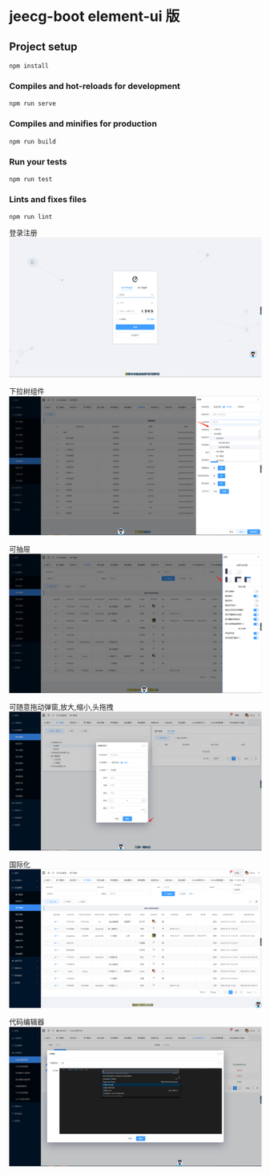# jeecg-boot element-ui 版

## Project setup
```
npm install
```

### Compiles and hot-reloads for development
```
npm run serve
```

### Compiles and minifies for production
```
npm run build
```

### Run your tests
```
npm run test
```

### Lints and fixes files
```
npm run lint
```
登录注册
![image](https://github.com/869123771/element-pro/blob/master/screenshort/%E7%99%BB%E5%BD%95%E6%B3%A8%E5%86%8C.png)

下拉树组件
![image](https://github.com/869123771/element-pro/blob/master/screenshort/%E4%B8%8B%E6%8B%89%E6%A0%91.png)

可抽屉
![image](https://github.com/869123771/element-pro/blob/master/screenshort/%E5%8F%AF%E6%8B%96%E6%8B%BD%E6%8A%BD%E5%B1%89.png)

可随意拖动弹窗,放大,缩小,头拖拽
![image](https://github.com/869123771/element-pro/blob/master/screenshort/%E5%8F%AF%E9%9A%8F%E6%84%8F%E6%8B%96%E6%8B%BD%E5%BC%B9%E7%AA%97.png)

国际化
![image](https://github.com/869123771/element-pro/blob/master/screenshort/%E5%9B%BD%E9%99%85%E5%8C%96.png)

代码编辑器
![image](https://github.com/869123771/element-pro/blob/master/screenshort/%E4%BB%A3%E7%A0%81%E7%BC%96%E8%BE%91%E5%99%A8.png)

